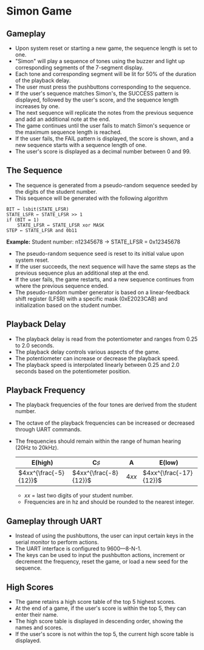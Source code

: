 # Simon Game

## Gameplay
- Upon system reset or starting a new game, the sequence length is set to one.
- "Simon" will play a sequence of tones using the buzzer and light up corresponding segments of the 7-segment display.
- Each tone and corresponding segment will be lit for 50% of the duration of the playback delay.
- The user must press the pushbuttons corresponding to the sequence.
- If the user's sequence matches Simon's, the SUCCESS pattern is displayed, followed by the user's score, and the sequence length increases by one.
- The next sequence will replicate the notes from the previous sequence and add an additional note at the end.
- The game continues until the user fails to match Simon's sequence or the maximum sequence length is reached.
- If the user fails, the FAIL pattern is displayed, the score is shown, and a new sequence starts with a sequence length of one.
- The user's score is displayed as a decimal number between 0 and 99.

## The Sequence
- The sequence is generated from a pseudo-random sequence seeded by the digits of the student number.
- This sequence will be generated with the following algorithm
<pre><code>BIT ← lsbit(STATE_LFSR)
STATE_LSFR ← STATE_LFSR >> 1
if (BIT = 1)
    STATE_LFSR ← STATE_LFSR xor MASK
STEP ← STATE_LFSR and 0b11
</code></pre>
<b>Example:</b>
Student number: n12345678 &rarr; STATE_LFSR = 0x12345678
- The pseudo-random sequence seed is reset to its initial value upon system reset.
- If the user succeeds, the next sequence will have the same steps as the previous sequence plus an additional step at the end.
- If the user fails, the game restarts, and a new sequence continues from where the previous sequence ended.
- The pseudo-random number generator is based on a linear-feedback shift register (LFSR) with a specific mask (0xE2023CAB) and initialization based on the student number.

## Playback Delay
- The playback delay is read from the potentiometer and ranges from 0.25 to 2.0 seconds.
- The playback delay controls various aspects of the game.
- The potentiometer can increase or decrease the playback speed.
- The playback speed is interpolated linearly between 0.25 and 2.0 seconds based on the potentiometer position.

## Playback Frequency
- The playback frequencies of the four tones are derived from the student number.
- The octave of the playback frequencies can be increased or decreased through UART commands.
- The frequencies should remain within the range of human hearing (20Hz to 20kHz).

    | E(high)  | C♯     | A      | E(low)   |
    | -------- | ------ | ------ | -------- |
    | $4xx^{\frac{-5}{12}}$  | $4xx^{\frac{-8}{12}}$ | $4xx$ | $4xx^{\frac{-17}{12}}$ |
    
    - $xx$ = last two digits of your student number.
    - Frequencies are in hz and should be rounded to the nearest integer.
## Gameplay through UART
- Instead of using the pushbuttons, the user can input certain keys in the serial monitor to perform actions.
- The UART interface is configured to 9600—8-N-1.
- The keys can be used to input the pushbutton actions, increment or decrement the frequency, reset the game, or load a new seed for the sequence.

## High Scores
- The game retains a high score table of the top 5 highest scores.
- At the end of a game, if the user's score is within the top 5, they can enter their name.
- The high score table is displayed in descending order, showing the names and scores.
- If the user's score is not within the top 5, the current high score table is displayed.
